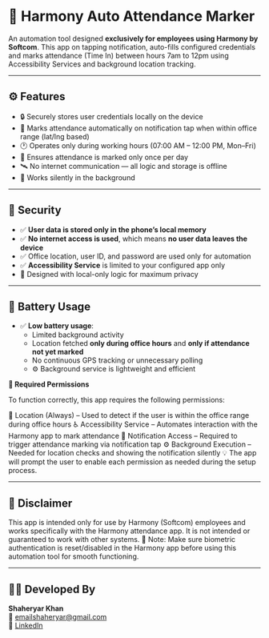 # 📲 Harmony Auto Attendance Marker

An automation tool designed **exclusively for employees using Harmony by Softcom**. This app on tapping notification, auto-fills configured credentials and marks attendance (Time In) between hours 7am to 12pm using Accessibility Services and background location tracking.

---

## ⚙️ Features

- 🔒 Securely stores user credentials locally on the device
- 📍 Marks attendance automatically on notification tap when within office range (lat/lng based)
- 🕐 Operates only during working hours (07:00 AM – 12:00 PM, Mon–Fri)
- 📅 Ensures attendance is marked only once per day
- 🛰️ No internet communication — all logic and storage is offline
- 📱 Works silently in the background

---

## 🔐 Security

- ✅ **User data is stored only in the phone’s local memory**
- ✅ **No internet access is used**, which means **no user data leaves the device**
- ✅ Office location, user ID, and password are used only for automation
- ✅ **Accessibility Service** is limited to your configured app only
- 🔐 Designed with local-only logic for maximum privacy

---

## 🔋 Battery Usage

- ✅ **Low battery usage**:
  - Limited background activity
  - Location fetched **only during office hours** and **only if attendance not yet marked**
  - No continuous GPS tracking or unnecessary polling
  - ⚙️ Background service is lightweight and efficient

**📲 Required Permissions**

To function correctly, this app requires the following permissions:

📍 Location (Always) – Used to detect if the user is within the office range during office hours
♿ Accessibility Service – Automates interaction with the Harmony app to mark attendance
🔔 Notification Access – Required to trigger attendance marking via notification tap
⚙️ Background Execution – Needed for location checks and showing the notification silently
💡 The app will prompt the user to enable each permission as needed during the setup process.

---

## 🚧 Disclaimer

This app is intended only for use by Harmony (Softcom) employees and works specifically with the Harmony attendance app. It is not intended or guaranteed to work with other systems.
📌 Note: Make sure biometric authentication is reset/disabled in the Harmony app before using this automation tool for smooth functioning.

---

## 👨‍💻 Developed By

**Shaheryar Khan**  
📧 emailshaheryar@gmail.com  
🔗 [LinkedIn](https://www.linkedin.com/in/shaheryarkhan28/)



